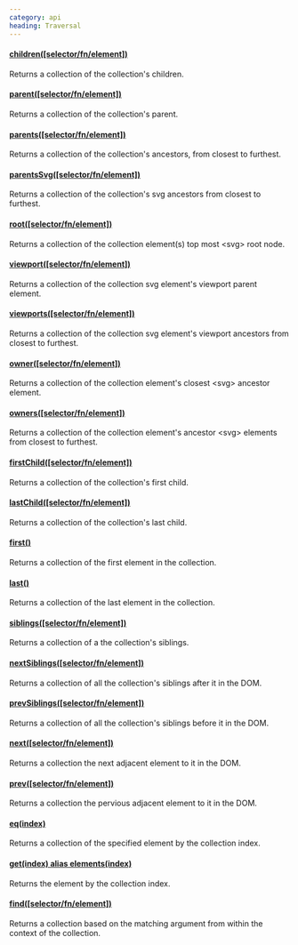 ```yaml
--- 
category: api
heading: Traversal
---
```


#### [children([selector/fn/element])](/api/children/)

Returns a collection of the collection's children.

#### [parent([selector/fn/element])](/api/parent/)

Returns a collection of the collection's parent.

#### [parents([selector/fn/element])](/api/parents/)

Returns a collection of the collection's ancestors, from closest to furthest.

#### [parentsSvg([selector/fn/element])](/api/parentsSvg/)

Returns a collection of the collection's svg ancestors from closest to furthest.

#### [root([selector/fn/element])](/api/root/)

Returns a collection of the collection element(s) top most &lt;svg&gt; root node.

#### [viewport([selector/fn/element])](/api/viewport/)

Returns a collection of the collection svg element's viewport parent element.

#### [viewports([selector/fn/element])](/api/viewports/)

Returns a collection of the collection svg element's viewport ancestors from 
closest to furthest.

#### [owner([selector/fn/element])](/api/owner/)

Returns a collection of the collection element's closest &lt;svg&gt; ancestor 
element.

#### [owners([selector/fn/element])](/api/owners/)

Returns a collection of the collection element's ancestor &lt;svg&gt; elements 
from closest to furthest.

#### [firstChild([selector/fn/element])](/api/firstChild/)

Returns a collection of the collection's first child.

#### [lastChild([selector/fn/element])](/api/lastChild/)

Returns a collection of the collection's last child.

#### [first()](/api/first/)

Returns a collection of the first element in the collection.

#### [last()](/api/last/)

Returns a collection of the last element in the collection.

#### [siblings([selector/fn/element])](/api/siblings/)

Returns a collection of a the collection's siblings.

#### [nextSiblings([selector/fn/element])](/api/nextSiblings/)

Returns a collection of all the collection's siblings after it in 
the DOM.

#### [prevSiblings([selector/fn/element])](/api/prevSiblings/)

Returns a collection of all the collection's siblings before it in
the DOM.

#### [next([selector/fn/element])](/api/next/)

Returns a collection the next adjacent element to it in the DOM.

#### [prev([selector/fn/element])](/api/prev/)

Returns a collection the pervious adjacent element to it in the 
DOM.

#### [eq(index)](/api/eq/)

Returns a collection of the specified element by the collection index.

#### [get(index) alias elements(index)](/api/get/)

Returns the element by the collection index.

#### [find([selector/fn/element])](/api/find/)

Returns a collection based on the matching argument from within the context of the collection.
